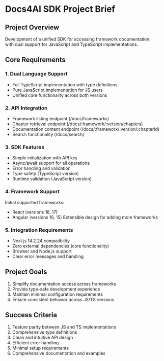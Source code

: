 # Docs4AI SDK Project Brief

## Project Overview
Development of a unified SDK for accessing framework documentation, with dual support for JavaScript and TypeScript implementations.

## Core Requirements

### 1. Dual Language Support
- Full TypeScript implementation with type definitions
- Pure JavaScript implementation for JS users
- Unified core functionality across both versions

### 2. API Integration
- Framework listing endpoint (/docs/frameworks)
- Chapter retrieval endpoint (/docs/:framework/:version/chapters)
- Documentation content endpoint (/docs/:framework/:version/:chapterId)
- Search functionality (/docs/search)

### 3. SDK Features
- Simple initialization with API key
- Async/await support for all operations
- Error handling and validation
- Type safety (TypeScript version)
- Runtime validation (JavaScript version)

### 4. Framework Support
Initial supported frameworks:
- React (versions 18, 17)
- Angular (versions 16, 15)
Extensible design for adding more frameworks

### 5. Integration Requirements
- Next.js 14.2.24 compatibility
- Zero external dependencies (core functionality)
- Browser and Node.js support
- Clear error messages and handling

## Project Goals
1. Simplify documentation access across frameworks
2. Provide type-safe development experience
3. Maintain minimal configuration requirements
4. Ensure consistent behavior across JS/TS versions

## Success Criteria
1. Feature parity between JS and TS implementations
2. Comprehensive type definitions
3. Clean and intuitive API design
4. Efficient error handling
5. Minimal setup requirements
6. Comprehensive documentation and examples
